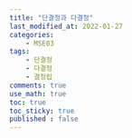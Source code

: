 ```yaml
---
title: "단결정과 다결정"
last_modified_at: 2022-01-27
categories:
    - MSE03
tags:
    - 단결정
    - 다결정
    - 결정립
comments: true
use_math: true
toc: true
toc_sticky: true
published : false
---
```

